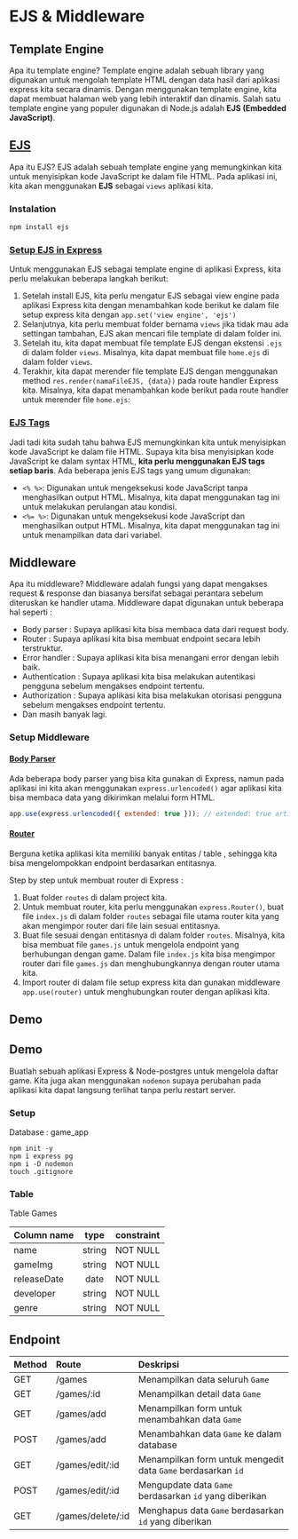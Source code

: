 # EJS & Middleware

## Template Engine
Apa itu template engine? Template engine adalah sebuah library yang digunakan untuk mengolah template HTML dengan data hasil dari aplikasi express kita secara dinamis. Dengan menggunakan template engine, kita dapat membuat halaman web yang lebih interaktif dan dinamis. Salah satu template engine yang populer digunakan di Node.js adalah **EJS (Embedded JavaScript)**.

## [EJS](https://ejs.co/)
Apa itu EJS? EJS adalah sebuah template engine yang memungkinkan kita untuk menyisipkan kode JavaScript ke dalam file HTML. 
Pada aplikasi ini, kita akan menggunakan **EJS** sebagai `views` aplikasi kita.

### Instalation
```bash
npm install ejs
```

### [Setup EJS in Express](https://expressjs.com/en/guide/using-template-engines.html)
Untuk menggunakan EJS sebagai template engine di aplikasi Express, kita perlu melakukan beberapa langkah berikut:
1. Setelah install EJS, kita perlu mengatur EJS sebagai view engine pada aplikasi Express kita dengan menambahkan kode berikut ke dalam file setup express kita dengan `app.set('view engine', 'ejs')`
2. Selanjutnya, kita perlu membuat folder bernama `views` jika tidak mau ada settingan tambahan, EJS akan mencari file template di dalam folder ini.
3. Setelah itu, kita dapat membuat file template EJS dengan ekstensi `.ejs` di dalam folder `views`. Misalnya, kita dapat membuat file `home.ejs` di dalam folder `views`.
4. Terakhir, kita dapat merender file template EJS dengan menggunakan method `res.render(namaFileEJS, {data})` pada route handler Express kita. Misalnya, kita dapat menambahkan kode berikut pada route handler untuk merender file `home.ejs`:

### [EJS Tags](https://ejs.co/#docs)
Jadi tadi kita sudah tahu bahwa EJS memungkinkan kita untuk menyisipkan kode JavaScript ke dalam file HTML. Supaya kita bisa menyisipkan kode JavaScript ke dalam syntax HTML, **kita perlu menggunakan EJS tags setiap baris**. Ada beberapa jenis EJS tags yang umum digunakan:
- `<% %>`: Digunakan untuk mengeksekusi kode JavaScript tanpa menghasilkan output HTML. Misalnya, kita dapat menggunakan tag ini untuk melakukan perulangan atau kondisi.
- `<%= %>`: Digunakan untuk mengeksekusi kode JavaScript dan menghasilkan output HTML. Misalnya, kita dapat menggunakan tag ini untuk menampilkan data dari variabel.

## Middleware
Apa itu middleware? Middleware adalah fungsi yang dapat mengakses request & response dan biasanya bersifat sebagai perantara sebelum diteruskan ke handler utama. Middleware dapat digunakan untuk beberapa hal seperti :
- Body parser : Supaya aplikasi kita bisa membaca data dari request body.
- Router : Supaya aplikasi kita bisa membuat endpoint secara lebih terstruktur.
- Error handler : Supaya aplikasi kita bisa menangani error dengan lebih baik.
- Authentication : Supaya aplikasi kita bisa melakukan autentikasi pengguna sebelum mengakses endpoint tertentu.
- Authorization : Supaya aplikasi kita bisa melakukan otorisasi pengguna sebelum mengakses endpoint tertentu.
- Dan masih banyak lagi.

### Setup Middleware
#### [Body Parser](https://expressjs.com/en/guide/using-middleware.html#middleware.built-in)
Ada beberapa body parser yang bisa kita gunakan di Express, namun pada aplikasi ini kita akan menggunakan `express.urlencoded()` agar aplikasi kita bisa membaca data yang dikirimkan melalui form HTML. 
```js
app.use(express.urlencoded({ extended: true })); // extended: true artinya kita menggunakan library `qs` untuk parsing data yang lebih kompleks
```

#### [Router](https://expressjs.com/en/guide/using-middleware.html#middleware.router)
Berguna ketika aplikasi kita memiliki banyak entitas / table , sehingga kita bisa mengelompokkan endpoint berdasarkan entitasnya.

Step by step untuk membuat router di Express :
1. Buat folder `routes` di dalam project kita.
2. Untuk membuat router, kita perlu menggunakan `express.Router()`, buat file `index.js` di dalam folder `routes` sebagai file utama router kita yang akan mengimpor router dari file lain sesuai entitasnya.
3. Buat file sesuai dengan entitasnya di dalam folder `routes`. Misalnya, kita bisa membuat file `games.js` untuk mengelola endpoint yang berhubungan dengan game. Dalam file `index.js` kita bisa mengimpor router dari file `games.js` dan menghubungkannya dengan router utama kita.
4. Import router di dalam file setup express kita dan gunakan middleware `app.use(router)` untuk menghubungkan router dengan aplikasi kita.

## Demo
## Demo
Buatlah sebuah aplikasi Express & Node-postgres untuk mengelola daftar game. Kita juga akan menggunakan `nodemon` supaya perubahan pada aplikasi kita dapat langsung terlihat tanpa perlu restart server.

### Setup
Database : game_app

```
npm init -y
npm i express pg
npm i -D nodemon
touch .gitignore
```

### Table
Table Games

| Column name     | type      | constraint |
|-----------------|:---------:|:----------:|
| name            | string    | NOT NULL   |
| gameImg         | string    | NOT NULL   |
| releaseDate     | date      | NOT NULL   |
| developer       | string    | NOT NULL   |
| genre           | string    | NOT NULL   |

## Endpoint
| Method | Route             | Deskripsi                                                              |
| :----- | :----             | :--------------------------------------------------------------------- |
| GET    | /games            | Menampilkan data seluruh `Game`                                        |
| GET    | /games/:id        | Menampilkan detail data `Game`                                         |
| GET    | /games/add        | Menampilkan form untuk menambahkan data `Game`                         |
| POST   | /games/add        | Menambahkan data `Game` ke dalam database                              |
| GET    | /games/edit/:id   | Menampilkan form untuk mengedit data `Game` berdasarkan `id`           |
| POST   | /games/edit/:id   | Mengupdate data `Game` berdasarkan `id` yang diberikan                 |
| GET    | /games/delete/:id | Menghapus data `Game` berdasarkan `id` yang diberikan                  |
